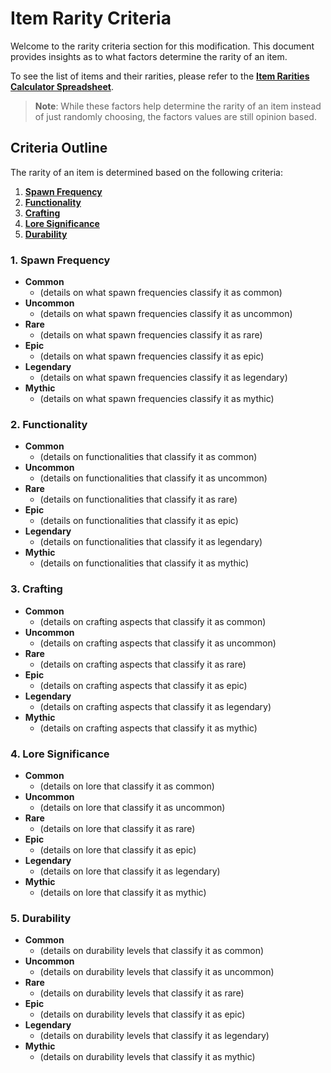 
# Item Rarity Criteria

Welcome to the rarity criteria section for this modification. This document provides insights as to what factors determine the rarity of an item.

To see the list of items and their rarities, please refer to the [**Item Rarities Calculator Spreadsheet**](https://docs.google.com/spreadsheets/d/19GUh8aYRBGjHIv6Q4XgQe_q5LnUdL6oR5PuvzfPH0rQ/edit?usp=sharing).

> **Note**: While these factors help determine the rarity of an item instead of just randomly choosing, the factors values are still opinion based.

## Criteria Outline

The rarity of an item is determined based on the following criteria:
1. [**Spawn Frequency**](#1-spawn-frequency)
2. [**Functionality**](#2-functionality)
3. [**Crafting**](#3-crafting)
4. [**Lore Significance**](#4-lore-significance)
5. [**Durability**](#5-durability)

### 1. Spawn Frequency

- **Common**
  - (details on what spawn frequencies classify it as common)
- **Uncommon**
  - (details on what spawn frequencies classify it as uncommon)
- **Rare**
  - (details on what spawn frequencies classify it as rare)
- **Epic**
  - (details on what spawn frequencies classify it as epic)
- **Legendary**
  - (details on what spawn frequencies classify it as legendary)
- **Mythic**
  - (details on what spawn frequencies classify it as mythic)

### 2. Functionality

- **Common**
  - (details on functionalities that classify it as common)
- **Uncommon**
  - (details on functionalities that classify it as uncommon)
- **Rare**
  - (details on functionalities that classify it as rare)
- **Epic**
  - (details on functionalities that classify it as epic)
- **Legendary**
  - (details on functionalities that classify it as legendary)
- **Mythic**
  - (details on functionalities that classify it as mythic)

### 3. Crafting

- **Common**
  - (details on crafting aspects that classify it as common)
- **Uncommon**
  - (details on crafting aspects that classify it as uncommon)
- **Rare**
  - (details on crafting aspects that classify it as rare)
- **Epic**
  - (details on crafting aspects that classify it as epic)
- **Legendary**
  - (details on crafting aspects that classify it as legendary)
- **Mythic**
  - (details on crafting aspects that classify it as mythic)

### 4. Lore Significance

- **Common**
  - (details on lore that classify it as common)
- **Uncommon**
  - (details on lore that classify it as uncommon)
- **Rare**
  - (details on lore that classify it as rare)
- **Epic**
  - (details on lore that classify it as epic)
- **Legendary**
  - (details on lore that classify it as legendary)
- **Mythic**
  - (details on lore that classify it as mythic)

### 5. Durability

- **Common**
  - (details on durability levels that classify it as common)
- **Uncommon**
  - (details on durability levels that classify it as uncommon)
- **Rare**
  - (details on durability levels that classify it as rare)
- **Epic**
  - (details on durability levels that classify it as epic)
- **Legendary**
  - (details on durability levels that classify it as legendary)
- **Mythic**
  - (details on durability levels that classify it as mythic)

